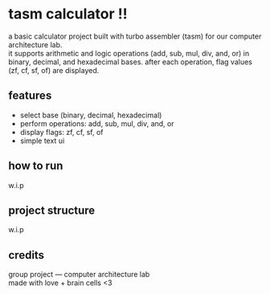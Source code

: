# tasm calculator !!

a basic calculator project built with turbo assembler (tasm) for our computer architecture lab.  
it supports arithmetic and logic operations (add, sub, mul, div, and, or) in binary, decimal, and hexadecimal bases.
after each operation, flag values (zf, cf, sf, of) are displayed.

## features
- select base (binary, decimal, hexadecimal)
- perform operations: add, sub, mul, div, and, or
- display flags: zf, cf, sf, of
- simple text ui

## how to run
w.i.p

## project structure
w.i.p

## credits
group project — computer architecture lab  
made with love + brain cells <3
